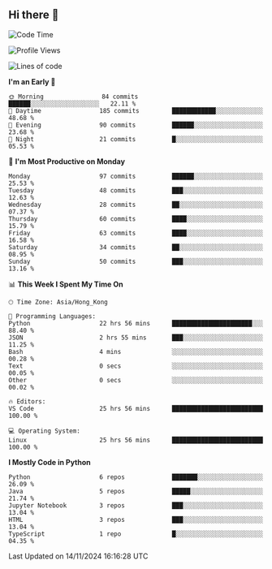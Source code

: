 ## Hi there 👋

<!--
**gessiegulugulu/gessiegulugulu** is a ✨ _special_ ✨ repository because its `README.md` (this file) appears on your GitHub profile.

Here are some ideas to get you started:

- 🔭 I’m currently working on ...
- 🌱 I’m currently learning ...
- 👯 I’m looking to collaborate on ...
- 🤔 I’m looking for help with ...
- 💬 Ask me about ...
- 📫 How to reach me: ...
- 😄 Pronouns: ...
- ⚡ Fun fact: ...
-->

<!--START_SECTION:waka-->
![Code Time](http://img.shields.io/badge/Code%20Time-162%20hrs%2027%20mins-blue)

![Profile Views](http://img.shields.io/badge/Profile%20Views-21-blue)

![Lines of code](https://img.shields.io/badge/From%20Hello%20World%20I%27ve%20Written-3.3%20million%20lines%20of%20code-blue)

**I'm an Early 🐤** 

```text
🌞 Morning                84 commits          ██████░░░░░░░░░░░░░░░░░░░   22.11 % 
🌆 Daytime                185 commits         ████████████░░░░░░░░░░░░░   48.68 % 
🌃 Evening                90 commits          ██████░░░░░░░░░░░░░░░░░░░   23.68 % 
🌙 Night                  21 commits          █░░░░░░░░░░░░░░░░░░░░░░░░   05.53 % 
```
📅 **I'm Most Productive on Monday** 

```text
Monday                   97 commits          ██████░░░░░░░░░░░░░░░░░░░   25.53 % 
Tuesday                  48 commits          ███░░░░░░░░░░░░░░░░░░░░░░   12.63 % 
Wednesday                28 commits          ██░░░░░░░░░░░░░░░░░░░░░░░   07.37 % 
Thursday                 60 commits          ████░░░░░░░░░░░░░░░░░░░░░   15.79 % 
Friday                   63 commits          ████░░░░░░░░░░░░░░░░░░░░░   16.58 % 
Saturday                 34 commits          ██░░░░░░░░░░░░░░░░░░░░░░░   08.95 % 
Sunday                   50 commits          ███░░░░░░░░░░░░░░░░░░░░░░   13.16 % 
```


📊 **This Week I Spent My Time On** 

```text
🕑︎ Time Zone: Asia/Hong_Kong

💬 Programming Languages: 
Python                   22 hrs 56 mins      ██████████████████████░░░   88.40 % 
JSON                     2 hrs 55 mins       ███░░░░░░░░░░░░░░░░░░░░░░   11.25 % 
Bash                     4 mins              ░░░░░░░░░░░░░░░░░░░░░░░░░   00.28 % 
Text                     0 secs              ░░░░░░░░░░░░░░░░░░░░░░░░░   00.05 % 
Other                    0 secs              ░░░░░░░░░░░░░░░░░░░░░░░░░   00.02 % 

🔥 Editors: 
VS Code                  25 hrs 56 mins      █████████████████████████   100.00 % 

💻 Operating System: 
Linux                    25 hrs 56 mins      █████████████████████████   100.00 % 
```

**I Mostly Code in Python** 

```text
Python                   6 repos             ███████░░░░░░░░░░░░░░░░░░   26.09 % 
Java                     5 repos             █████░░░░░░░░░░░░░░░░░░░░   21.74 % 
Jupyter Notebook         3 repos             ███░░░░░░░░░░░░░░░░░░░░░░   13.04 % 
HTML                     3 repos             ███░░░░░░░░░░░░░░░░░░░░░░   13.04 % 
TypeScript               1 repo              █░░░░░░░░░░░░░░░░░░░░░░░░   04.35 % 
```




 Last Updated on 14/11/2024 16:16:28 UTC
<!--END_SECTION:waka-->
